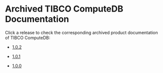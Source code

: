 # Archived TIBCO ComputeDB Documentation

Click a release to check the corresponding archived product documentation of TIBCO ComputeDB:

*	[1.0.2](https://snappydata-docs.readthedocs.io/en/docv1.0.2/)

* 	[1.0.1](https://snappydata-docs.readthedocs.io/en/docv1.0.1/)

*	[1.0.0](https://snappydata-docs.readthedocs.io/en/docv1.0.0/)

